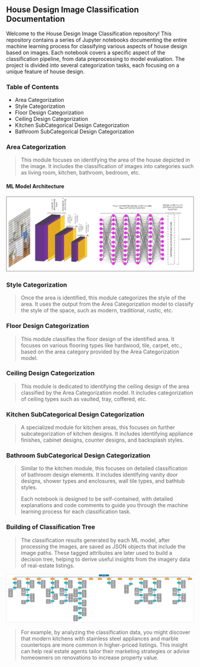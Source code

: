 ## House Design Image Classification Documentation

Welcome to the House Design Image Classification repository! This repository contains a series of Jupyter notebooks documenting the entire machine learning process for classifying various aspects of house design based on images. Each notebook covers a specific aspect of the classification pipeline, from data preprocessing to model evaluation. The project is divided into several categorization tasks, each focusing on a unique feature of house design.
 
### Table of Contents
+ Area Categorization
+ Style Categorization
+ Floor Design Categorization
+ Ceiling Design Categorization
+ Kitchen SubCategorical Design Categorization
+ Bathroom SubCategorical Design Categorization

### Area Categorization
> This module focuses on identifying the area of the house depicted in the image. It includes the classification of images into categories such as living room, kitchen, bathroom, bedroom, etc.
#### ML Model Architecture
![ML Model Architecture](./JupyterNotebooks/architecture-images/area-categorization.png)
### Style Categorization
> Once the area is identified, this module categorizes the style of the area. It uses the output from the Area Categorization model to classify the style of the space, such as modern, traditional, rustic, etc.

### Floor Design Categorization
> This module classifies the floor design of the identified area. It focuses on various flooring types like hardwood, tile, carpet, etc., based on the area category provided by the Area Categorization model.

### Ceiling Design Categorization
> This module is dedicated to identifying the ceiling design of the area classified by the Area Categorization model. It includes categorization of ceiling types such as vaulted, tray, coffered, etc.

### Kitchen SubCategorical Design Categorization
> A specialized module for kitchen areas, this focuses on further subcategorization of kitchen designs. It includes identifying appliance finishes, cabinet designs, counter designs, and backsplash styles.

### Bathroom SubCategorical Design Categorization
> Similar to the kitchen module, this focuses on detailed classification of bathroom design elements. It includes identifying vanity door designs, shower types and enclosures, wall tile types, and bathtub styles.
>
>Each notebook is designed to be self-contained, with detailed explanations and code comments to guide you through the machine learning process for each classification task.

### Building of Classification Tree
> The classification results generated by each ML model, after processing the images, are saved as JSON objects that include the image paths. These tagged attributes are later used to build a decision tree, helping to derive useful insights from the imagery data of real-estate listings.

![Classification Tree Architecture](./JupyterNotebooks/architecture-images/classification-tree-architecture.png)

> For example, by analyzing the classification data, you might discover that modern kitchens with stainless steel appliances and marble countertops are more common in higher-priced listings. This insight can help real estate agents tailor their marketing strategies or advise homeowners on renovations to increase property value.
